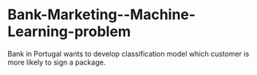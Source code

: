 # Bank-Marketing--Machine-Learning-problem
Bank in Portugal wants to develop classification model which customer is more likely to sign a package.
